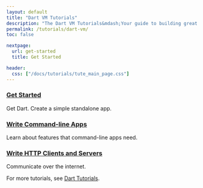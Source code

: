 ```yaml
---
layout: default
title: "Dart VM Tutorials"
description: "The Dart VM Tutorials&mdash;Your guide to building great apps."
permalink: /tutorials/dart-vm/
toc: false

nextpage:
  url: get-started
  title: Get Started

header:
  css: ["/docs/tutorials/tute_main_page.css"]
---
```


<div class="row">
  <div class="col-md-6">
    <div class="card">
      <h3><a href="/tutorials/dart-vm/get-started">Get Started</a></h3>
      <p>Get Dart. Create a simple standalone app.</p>
    </div>
  </div>

  <div class="col-md-6">
    <div class="card">
      <h3><a href="/tutorials/dart-vm/cmdline">Write Command-line Apps</a></h3>
      <p>Learn about features that command-line apps need.</p>
    </div>
  </div>

  <div class="col-md-6">
    <div class="card">
      <h3><a href="/tutorials/dart-vm/httpserver">Write HTTP Clients and Servers</a></h3>
      <p>Communicate over the internet.</p>
    </div>
  </div>
</div>

For more tutorials, see [Dart Tutorials]({{site.dartlang}}/tutorials/).
